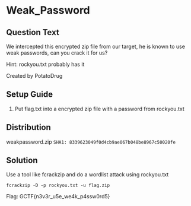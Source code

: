 # Weak_Password

## Question Text

We intercepted this encrypted zip file from our target, he is known to use weak passwords, can you crack it for us?

Hint: rockyou.txt probably has it

Created by PotatoDrug

## Setup Guide
1. Put flag.txt into a encrypted zip file with a password from rockyou.txt

## Distribution

weakpassword.zip `SHA1: 8339623049f0d4cb9ae067b048be8967c50020fe`


## Solution
Use a tool like fcrackzip and do a wordlist attack using rockyou.txt

`fcrackzip -D -p rockyou.txt -u flag.zip`

Flag: GCTF{n3v3r_u5e_we4k_p4ssw0rd5}
